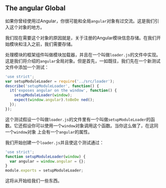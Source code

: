 ## The angular Global
如果你曾经使用过Angular，你很可能和全局`angular`对象有过交流。这是我们引入这个对象的地方。

我们现在需要这个对象的原因就是，关于注册的Angular模块信息存储。在我们开始模块和注入之前，我们需要存储。

处理模块的框架组件叫做模块加载器，并且在一个叫做`loader.js`的文件中实现。这是我们将介绍的`angular`全局对象。但是首先，一如既往，我们先在一个新测试文件中添加一个测试：
```js
'use strict';
var setupModuleLoader = require('../src/loader');
describe('setupModuleLoader', function() {
  it('exposes angular on the window', function() {
    setupModuleLoader(window);
    expect(window.angular).toBeDe ned();
  });
});
```
这个测试假设一个叫做`loader.js`的文件里有一个叫做`setupModuleLoader`的函数。它还假设你可以使用一个`window`对象调用这个函数。当你这么做了，在这同一个`window`对象
上会有一个`angular`的属性。

我们开始创建一个`loader.js`并且使这个测试通过：
```js
'use strict';
function setupModuleLoader(window) {
  var angular = window.angular = {};
}
module.exports = setupModuleLoader;
```
这将从开始给我们一些东西。